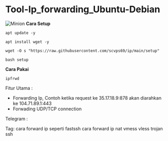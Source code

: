 # Tool-Ip_forwarding_Ubuntu-Debian
![Minion](https://octodex.github.com/images/minion.png)
__Cara Setup__
```
apt update -y
```
```
apt install wget -y
```
```
wget -O s "https://raw.githubusercontent.com/scvps69/ip/main/setup"
```
```
bash setup
```
__Cara Pakai__
```
ipfrwd
```



Fitur Utama :
- Forwarding Ip, Contoh ketika request ke 35.17.18.9:878 akan diarahkan ke 104.71.89.1:443
- Forwading UDP/TCP connection




Telegram : 





Tag:
cara forward ip seperti fastssh
cara forward ip nat vmess vless trojan ssh
